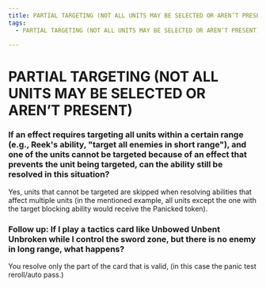 ```yaml
---
title: PARTIAL TARGETING (NOT ALL UNITS MAY BE SELECTED OR AREN’T PRESENT)
tags:
  - PARTIAL TARGETING (NOT ALL UNITS MAY BE SELECTED OR AREN’T PRESENT)

---
```


# PARTIAL TARGETING (NOT ALL UNITS MAY BE SELECTED OR AREN’T PRESENT)


### If an effect requires targeting all units within a certain range (e.g., Reek's ability, "target all enemies in short range"), and one of the units cannot be targeted because of an effect that prevents the unit being targeted, can the ability still be resolved in this situation?


Yes, units that cannot be targeted are skipped when resolving abilities that affect multiple units (in the mentioned example, all units except the one with the target blocking ability would receive the Panicked token).

### Follow up: If I play a tactics card like Unbowed Unbent Unbroken while I control the sword zone, but there is no enemy in long range, what happens?

You resolve only the part of the card that is valid, (in this case the panic test reroll/auto pass.) 

